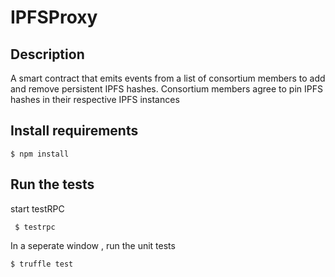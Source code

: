 # IPFSProxy

## Description

A smart contract that emits events from a list of consortium members to add and remove persistent IPFS hashes.
Consortium members agree to pin IPFS hashes in their respective IPFS instances

## Install requirements

``` $ npm install ```

## Run the tests

start testRPC

``` $ testrpc```

In a seperate window , run the unit tests

``` $ truffle test ```



